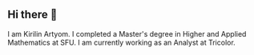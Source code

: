 ## Hi there 👋
I am Kirilin Artyom.
I completed a Master's degree in Higher and Applied Mathematics at SFU. 
I am currently working as an Analyst at Tricolor.


<!--
**KirilinAM/KirilinAM** is a ✨ _special_ ✨ repository because its `README.md` (this file) appears on your GitHub profile.

Here are some ideas to get you started:

- 🔭 I’m currently working on ...
- 🌱 I’m currently learning ...
- 👯 I’m looking to collaborate on ...
- 🤔 I’m looking for help with ...
- 💬 Ask me about ...
- 📫 How to reach me: ...
- 😄 Pronouns: ...
- ⚡ Fun fact: ...
-->


